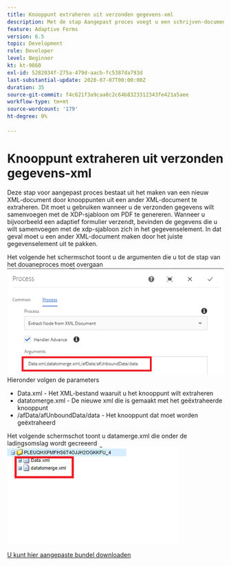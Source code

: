 ```yaml
---
title: Knooppunt extraheren uit verzonden gegevens-xml
description: Met de stap Aangepast proces voegt u een schrijven-document dat zich in de payload-map bevindt, toe aan het bestandssysteem
feature: Adaptive Forms
version: 6.5
topic: Development
role: Developer
level: Beginner
kt: kt-9860
exl-id: 5282034f-275a-479d-aacb-fc5387da793d
last-substantial-update: 2020-07-07T00:00:00Z
duration: 35
source-git-commit: f4c621f3a9caa8c2c64b8323312343fe421a5aee
workflow-type: tm+mt
source-wordcount: '179'
ht-degree: 0%

---
```


# Knooppunt extraheren uit verzonden gegevens-xml

Deze stap voor aangepast proces bestaat uit het maken van een nieuw XML-document door knooppunten uit een ander XML-document te extraheren. Dit moet u gebruiken wanneer u de verzonden gegevens wilt samenvoegen met de XDP-sjabloon om PDF te genereren. Wanneer u bijvoorbeeld een adaptief formulier verzendt, bevinden de gegevens die u wilt samenvoegen met de xdp-sjabloon zich in het gegevenselement. In dat geval moet u een ander XML-document maken door het juiste gegevenselement uit te pakken.

Het volgende het schermschot toont u de argumenten die u tot de stap van het douaneproces moet overgaan
![ proces-stap ](assets/create-xml-process-step.png)
Hieronder volgen de parameters
* Data.xml - Het XML-bestand waaruit u het knooppunt wilt extraheren
* datatomerge.xml - De nieuwe xml die is gemaakt met het geëxtraheerde knooppunt
* /afData/afUnboundData/data - Het knooppunt dat moet worden geëxtraheerd


Het volgende schermschot toont u datamerge.xml die onder de ladingsomslag wordt gecreeerd
![ creeer-xml ](assets/create-xml.png)

[U kunt hier aangepaste bundel downloaden](/help/forms/assets/common-osgi-bundles/SetValueApp.core-1.0-SNAPSHOT.jar)
